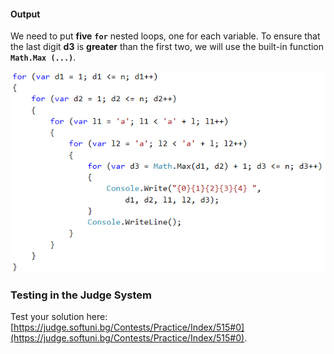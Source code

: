 ﻿#### Output

We need to put **five** **`for`** nested loops, one for each variable. To ensure that the last digit **d3** is **greater** than the first two, we will use the built-in function **`Math.Max ​​(...)`**. 
 

![](/assets/chapter-7-exam-preparation-images/01.stupid-password-generator-2.png)


### Testing in the Judge System

Test your solution here: [https://judge.softuni.bg/Contests/Practice/Index/515#0](https://judge.softuni.bg/Contests/Practice/Index/515#0).
